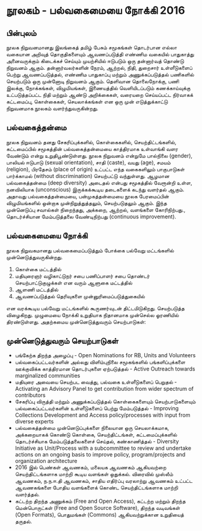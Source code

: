 # நூலகம் - பல்வகைமையை நோக்கி 2016
## பின்புலம்
நூலக நிறுவனமானது இலங்கைத் தமிழ் பேசும் சமூகங்கள் தொடர்பான எல்லா வகையான அறிவுத் தொகுதிகளையும் ஆவணப்படுத்தி எண்ணிம வகையில் பாதுகாத்து அனைவருக்கும் கிடைக்கச் செய்யும் முயற்சியில் ஈடுபடும் ஒரு தன்னார்வத் தொண்டு நிறுவனம் ஆகும்.  தன்னார்வலர்களின் நேரம், ஆற்றல், நிதி, துறைசார் உள்ளீடுகளைப் பெற்று ஆவணப்படுத்தல், எண்ணிம பாதுகாப்பு மற்றும் அணுக்கப்படுத்தல் பணிகளில்
செயற்படும் ஒரு முன்னோடி நிறுவனம் ஆகும்.  தெளிவான தொலைநோக்கு, பணி இலக்கு, நோக்கங்கள், விழுமியங்கள், இணையத்தில் வெளியிடப்படும் கணக்காய்வுக்கு உட்படுத்தப்பட்ட நிதி மற்றும் ஆண்டு அறிக்கைகள், வரையறை செய்யப்பட்ட நிர்வாகக் கட்டமைப்பு, கொள்கைகள், செயலாக்கங்கள் என ஒரு முன் எடுத்துக்காட்டு நிறுவனமாக நூலகம் வளர்ந்துவருகின்றது.


## பல்வகைத்தன்மை
நூலக நிறுவனம் தனது சேகரிப்புக்களில், கொள்கைகளில், செயற்திட்டங்களில், கட்டமைப்பில் சமூகத்தின் பல்வகைத்தன்மையை காத்திரமாக உள்வாங்கி வளர வேண்டும் என்று உறுதிபூண்டுள்ளது.  நூலக நிறுவனம் என்றுமே பால்நிலை (gender), பாலியல் ஈடுபாடு (sexual orientation), சாதி (caste), வயது (age), சமயம் (religion), பிரதேசம் (place of origin) உட்பட்ட எந்த வகைகளிலும் பாகுபாடுகள் பார்க்காமல் (without discrimination) செயற்பட்டு வந்துள்ளது.  ஆழமான பல்வகைத்தன்மை (deep diversity) அடைதல் என்பது சமூகத்தில் வேரூன்றி உள்ள, நனவிலியாக (unconscious) இருக்கக்கூடிய தடைகளைக் கடந்து வளர்தல் ஆகும்.  அதாவது பல்வகைத்தன்மையை, பன்முகத்தன்மையை நூலக பேரமைப்பின் விழுமியங்களில் ஒன்றாக முன்நிறுத்துத்தலும், செயற்படுதலும் ஆகும்.  இந்த முன்னெடுப்பு சவால்கள் நிறைந்தது, அக்கறை, ஆற்றல், வளங்களை கோரிநிற்பது., தொடர்ச்சியான மேம்படுத்தலை வேண்டிநிற்பது (continuous improvement).  

## பல்வகைமையை நோக்கி
நூலக நிறுவகமானது பல்வகைமைப்படுத்தும் போக்கை பல்வேறு மட்டங்களில் முன்னெடுத்துவருகின்றது.

1.  கொள்கை மட்டத்தில் 
2. மதியுரைஞர் வழிகாட்டுநர் சபை பணிப்பாளர் சபை தொண்டர் செயற்பாட்டுகுழுக்கள்  என வரும் ஆளுகை மட்டத்தில்
3. ஆளணி மட்டத்தில்
4. ஆவணப்படுத்தல் தெரிவுகளை முன்னுரிமைப்படுத்துகையில் 

என வரக்கூடிய பல்வேறு மட்டங்களில் கூருணர்வுடன் திட்டமிடுகிறது. செயற்படுத்த விழைகிறது. முழுமையை நோக்கி உறுதியாக நிதானமாக முன்செல்ல ஓரணியில் திரண்டுள்ளது.  அதற்கமைய  முன்னெடுத்துவரும் செயற்பாடுகள்:

## முன்னெடுத்துவரும் செயற்பாடுகள்
* பங்கேற்க திறந்த அழைப்பு - Open Nominations for RB, Units and Volunteers
* பல்வகைப்பட்டவர்களின் அல்லது விளிம்புநிலை சமூகங்களில் பங்களிப்புக்களை ஊக்குவிக்க காத்திரமான தொடர்புகளை ஏற்படுத்தல் - Active Outreach towards marginalized communities
* மதியுரை அவையை செயற்பட வைத்து, பல்வகை உள்ளீடுகளைப் பெறுதல் - Activating an Advisory Panel to get contribution from wider spectrum of contributors
* சேகரிப்பு விருத்தி மற்றும் அணுக்கப்படுத்தல் கொள்கைகளையும் செயற்பாடுகளையும் பல்வகைப்பட்டவர்களின் உள்ளீடுகளைப் பெற்று மேம்படுத்தல் - Improving Collections Development and Access policy/processes with input from diverse experts
* பல்வகைத்தன்மை முன்னெடுப்புக்களை நிலையான ஒரு செயலாக்கமாக, அக்கறையாகக் கொண்டு கொள்கை, செயற்திட்டங்கள், கட்டமைப்புக்களில் தொடர்ச்சியாக மேம்படுத்தலைகளைச் செய்தல், கண்காணித்தல் - Diversity Initiative as Unit/Process with a subcommittee to review and undertake actions on an ongoing basis to improve policy, program/projects and organization architecture
* 2016 இல் பெண்கள் ஆவணகம், மலையக ஆவணகம் ஆகியவற்றை செயற்திட்டங்களாக மாற்றி கூடிய வளங்கள் ஒதுக்கல்.  விரைவில் முஸ்லீம் ஆவணகம், ந.ந.ஈ.தி ஆவணகம், சாதிய எதிர்ப்பு வரலாற்று ஆவணகம் உட்பட்ட ஆவணகங்களை போதிய வளங்களைக் கொண்ட செயற்திட்டங்களாக மாற்றி வளர்த்தல்.
* கட்டற்ற திறந்த அணுக்கம் (Free and Open Access), கட்டற்ற மற்றும் திறந்த மென்பொருட்கள் (Free and Open Source Software), திறந்த வடிவங்கள் (Open Formats), பொதுமங்கள் (Commons) ஆகியவற்றுக்கான உறுதியைத் தருதல்.
